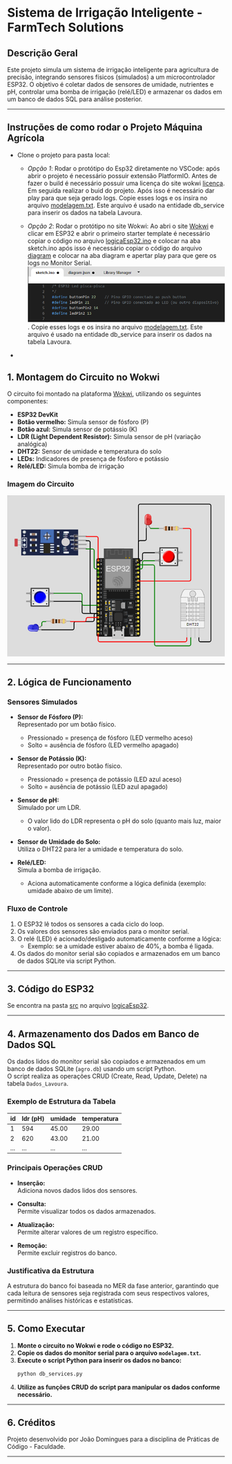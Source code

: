 # Sistema de Irrigação Inteligente - FarmTech Solutions

## Descrição Geral

Este projeto simula um sistema de irrigação inteligente para agricultura de precisão, integrando sensores físicos (simulados) a um microcontrolador ESP32. O objetivo é coletar dados de sensores de umidade, nutrientes e pH, controlar uma bomba de irrigação (relé/LED) e armazenar os dados em um banco de dados SQL para análise posterior.

---

## Instruções de como rodar o Projeto Máquina Agrícola

- Clone o projeto para pasta local: 
  
  - *Opção 1*: Rodar o protótipo do Esp32 diretamente no VSCode: após abrir o projeto é necessário possuir extensão PlatformIO. Antes de fazer o build é necessário possuir uma licença do site wokwi [licença](https://wokwi.com/license). Em seguida realizar o buid do projeto. Após isso é necessário dar play para que seja gerado logs. Copie esses logs e os insira no arquivo [modelagem.txt](Database/modelagem.txt). Este arquivo é usado na entidade db_service para inserir os dados na tabela Lavoura.
  
  - *Opção 2*: Rodar o protótipo no site Wokwi: Ao abri o site [Wokwi](https://wokwi.com/) e clicar em ESP32 e abrir o primeiro starter template é necessário copiar o código no arquivo [logicaEsp32.ino](src/logicaEsp32.ino)
  e colocar na aba sketch.ino após isso é necessário copiar o código do arquivo [diagram](/diagram.json) e colocar na aba diagram e apertar play para que gere os logs no Monitor Serial. 
  ![alt text](Assets/sketchino.png). Copie esses logs e os insira no arquivo [modelagem.txt](Database/modelagem.txt). Este arquivo é usado na entidade db_service para inserir os dados na tabela Lavoura.

-  








## 1. Montagem do Circuito no Wokwi

O circuito foi montado na plataforma [Wokwi](https://wokwi.com/), utilizando os seguintes componentes:

- **ESP32 DevKit**
- **Botão vermelho:** Simula sensor de fósforo (P)
- **Botão azul:** Simula sensor de potássio (K)
- **LDR (Light Dependent Resistor):** Simula sensor de pH (variação analógica)
- **DHT22:** Sensor de umidade e temperatura do solo
- **LEDs:** Indicadores de presença de fósforo e potássio
- **Relé/LED:** Simula bomba de irrigação

### Imagem do Circuito

![Circuito Montado](Assets/circuito.png)

---

## 2. Lógica de Funcionamento

### Sensores Simulados

- **Sensor de Fósforo (P):**  
  Representado por um botão físico.  
  - Pressionado = presença de fósforo (LED vermelho aceso)
  - Solto = ausência de fósforo (LED vermelho apagado)

- **Sensor de Potássio (K):**  
  Representado por outro botão físico.  
  - Pressionado = presença de potássio (LED azul aceso)
  - Solto = ausência de potássio (LED azul apagado)

- **Sensor de pH:**  
  Simulado por um LDR.  
  - O valor lido do LDR representa o pH do solo (quanto mais luz, maior o valor).

- **Sensor de Umidade do Solo:**  
  Utiliza o DHT22 para ler a umidade e temperatura do solo.

- **Relé/LED:**  
  Simula a bomba de irrigação.  
  - Aciona automaticamente conforme a lógica definida (exemplo: umidade abaixo de um limite).

### Fluxo de Controle

1. O ESP32 lê todos os sensores a cada ciclo do loop.
2. Os valores dos sensores são enviados para o monitor serial.
3. O relé (LED) é acionado/desligado automaticamente conforme a lógica:
   - Exemplo: se a umidade estiver abaixo de 40%, a bomba é ligada.
4. Os dados do monitor serial são copiados e armazenados em um banco de dados SQLite via script Python.

---

## 3. Código do ESP32

Se encontra na pasta [src](src/) no arquivo [logicaEsp32](src/logicaEsp32.ino).

---

## 4. Armazenamento dos Dados em Banco de Dados SQL

Os dados lidos do monitor serial são copiados e armazenados em um banco de dados SQLite (`agro.db`) usando um script Python.  
O script realiza as operações CRUD (Create, Read, Update, Delete) na tabela `Dados_Lavoura`.

### Exemplo de Estrutura da Tabela

| id | ldr (pH) | umidade | temperatura |
|----|----------|---------|-------------|
| 1  |   594    |  45.00  |   29.00     |
| 2  |   620    |  43.00  |   21.00     |
|... |   ...    |  ...    |   ...       |

### Principais Operações CRUD

- **Inserção:**  
  Adiciona novos dados lidos dos sensores.

- **Consulta:**  
  Permite visualizar todos os dados armazenados.

- **Atualização:**  
  Permite alterar valores de um registro específico.

- **Remoção:**  
  Permite excluir registros do banco.

### Justificativa da Estrutura

A estrutura do banco foi baseada no MER da fase anterior, garantindo que cada leitura de sensores seja registrada com seus respectivos valores, permitindo análises históricas e estatísticas.

---

## 5. Como Executar

1. **Monte o circuito no Wokwi e rode o código no ESP32.**
2. **Copie os dados do monitor serial para o arquivo `modelagem.txt`.**
3. **Execute o script Python para inserir os dados no banco:**
   ```sh
   python db_services.py
   ```
4. **Utilize as funções CRUD do script para manipular os dados conforme necessário.**

---

## 6. Créditos

Projeto desenvolvido por João Domingues para a disciplina de Práticas de Código - Faculdade.

---
